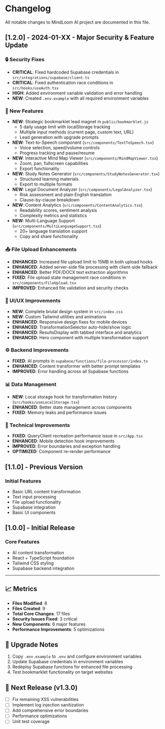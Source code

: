 # Changelog

All notable changes to MindLoom AI project are documented in this file.

## [1.2.0] - 2024-01-XX - Major Security & Feature Update

### 🔒 Security Fixes
- **CRITICAL**: Fixed hardcoded Supabase credentials in `src/integrations/supabase/client.ts`
- **CRITICAL**: Fixed authentication race conditions in `src/hooks/useAuth.tsx`
- **HIGH**: Added environment variable validation and error handling
- **NEW**: Created `.env.example` with all required environment variables

### 🚀 New Features
- **NEW**: Strategic bookmarklet lead magnet in `public/bookmarklet.js`
  - 5 daily usage limit with localStorage tracking
  - Multiple input methods (current page, custom text, URL)
  - Lead generation with upgrade prompts
- **NEW**: Text-to-Speech component (`src/components/TextToSpeech.tsx`)
  - Voice selection, speed/volume controls
  - Progress tracking and pause/resume
- **NEW**: Interactive Mind Map Viewer (`src/components/MindMapViewer.tsx`)
  - Zoom, pan, fullscreen capabilities
  - Export functionality
- **NEW**: Study Notes Generator (`src/components/StudyNotesGenerator.tsx`)
  - Structured learning materials
  - Export to multiple formats
- **NEW**: Legal Document Analyzer (`src/components/LegalAnalyzer.tsx`)
  - Risk assessment and plain English translation
  - Clause-by-clause breakdown
- **NEW**: Content Analytics (`src/components/ContentAnalytics.tsx`)
  - Readability scores, sentiment analysis
  - Complexity metrics and statistics
- **NEW**: Multi-Language Support (`src/components/MultiLanguageSupport.tsx`)
  - 20+ language translation support
  - Copy and share functionality

### 📤 File Upload Enhancements
- **ENHANCED**: Increased file upload limit to 15MB in both upload hooks
- **ENHANCED**: Added server-side file processing with client-side fallback
- **ENHANCED**: Better PDF/DOCX text extraction algorithms
- **FIXED**: File upload state management race conditions in `src/components/FileUpload.tsx`
- **IMPROVED**: Enhanced file validation and security checks

### 🎨 UI/UX Improvements
- **NEW**: Complete brutal design system in `src/index.css`
- **NEW**: Custom Tailwind utilities and animations
- **ENHANCED**: Responsive design fixes for mobile devices
- **ENHANCED**: TransformationSelector auto-hide/show logic
- **ENHANCED**: ResultsDisplay with tabbed interface and analytics
- **ENHANCED**: Hero component with multiple transformation support

### ⚙️ Backend Improvements
- **FIXED**: AI prompts in `supabase/functions/file-processor/index.ts`
- **ENHANCED**: Content transformer with better prompt templates
- **IMPROVED**: Error handling across all Supabase functions

### 📊 Data Management
- **NEW**: Local storage hook for transformation history (`src/hooks/useLocalStorage.tsx`)
- **ENHANCED**: Better state management across components
- **FIXED**: Memory leaks and performance issues

### 🔧 Technical Improvements
- **FIXED**: QueryClient recreation performance issue in `src/App.tsx`
- **ENHANCED**: Mobile detection hook improvements
- **IMPROVED**: Error boundaries and exception handling
- **OPTIMIZED**: Component re-render performance

## [1.1.0] - Previous Version
### Initial Features
- Basic URL content transformation
- Text input processing
- File upload functionality
- Supabase integration
- Basic UI components

## [1.0.0] - Initial Release
### Core Features
- AI content transformation
- React + TypeScript foundation
- Tailwind CSS styling
- Supabase backend integration

---

## 📈 Metrics
- **Files Modified**: 8
- **Files Created**: 9
- **Total Core Changes**: 17 files
- **Security Issues Fixed**: 3 critical
- **New Components**: 6 major features
- **Performance Improvements**: 5 optimizations

## 🎯 Upgrade Notes
1. Copy `.env.example` to `.env` and configure environment variables
2. Update Supabase credentials in environment variables
3. Redeploy Supabase functions for enhanced file processing
4. Test bookmarklet functionality on target websites

## 🔮 Next Release (v1.3.0)
- [ ] Fix remaining XSS vulnerabilities
- [ ] Implement log injection sanitization
- [ ] Add comprehensive error boundaries
- [ ] Performance optimizations
- [ ] Unit test coverage
